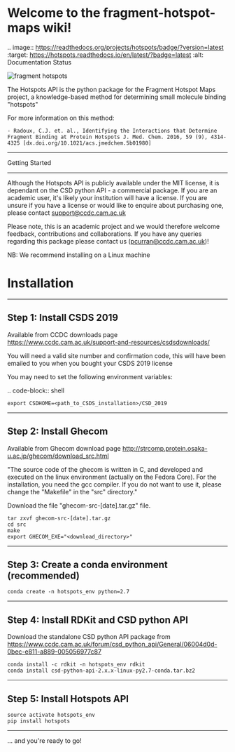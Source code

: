 # Welcome to the fragment-hotspot-maps wiki!

.. image:: https://readthedocs.org/projects/hotspots/badge/?version=latest
:target: https://hotspots.readthedocs.io/en/latest/?badge=latest
:alt: Documentation Status

![fragment hotspots](http://fragment-hotspot-maps.ccdc.cam.ac.uk/static/cover_small.jpg)


The Hotspots API is the python package for the Fragment Hotspot Maps project, a knowledge-based method for determining small molecule binding "hotspots" 

For more information on this method: 

    - Radoux, C.J. et. al., Identifying the Interactions that Determine Fragment Binding at Protein Hotspots J. Med. Chem. 2016, 59 (9), 4314-4325 [dx.doi.org/10.1021/acs.jmedchem.5b01980]


***************
Getting Started
***************

Although the Hotspots API is publicly available under the MIT license, it is dependant on the CSD python API - a commercial package. 
If you are an academic user, it's likely your institution will have a license. If you are unsure if you have a 
license or would like to enquire about purchasing one, please contact support@ccdc.cam.ac.uk


Please note, this is an academic project and we would therefore welcome feedback, contributions and collaborations.
If you have any queries regarding this package please contact us (pcurran@ccdc.cam.ac.uk)!


NB: We recommend installing on a Linux machine


Installation
===================

-------------------------
Step 1: Install CSDS 2019
-------------------------
Available from CCDC downloads page 
https://www.ccdc.cam.ac.uk/support-and-resources/csdsdownloads/


You will need a valid site number and confirmation code, this will have been emailed to you when you bought your CSDS 2019 license

You may need to set the following environment variables:

.. code-block:: shell

    export CSDHOME=<path_to_CSDS_installation>/CSD_2019




-------------------------
Step 2: Install Ghecom
-------------------------
Available from Ghecom download page
<http://strcomp.protein.osaka-u.ac.jp/ghecom/download_src.html>

"The source code of the ghecom is written in C, and developed and executed on
the linux environment (actually on the Fedora Core).  For the installation,
you need the gcc compiler.  If you do not want to use it, please change the
"Makefile" in the "src" directory."

Download the file "ghecom-src-[date].tar.gz" file.


    tar zxvf ghecom-src-[date].tar.gz
    cd src
    make
    export GHECOM_EXE="<download_directory>"
	
	
------------------------------------------------
Step 3: Create a conda environment (recommended)
------------------------------------------------

    conda create -n hotspots_env python=2.7

------------------------------------------------
Step 4: Install RDKit and CSD python API
------------------------------------------------
Download the standalone CSD python API package from 
https://www.ccdc.cam.ac.uk/forum/csd_python_api/General/06004d0d-0bec-e811-a889-005056977c87


	conda install -c rdkit -n hotspots_env rdkit
	conda install csd-python-api-2.x.x-linux-py2.7-conda.tar.bz2
	
------------------------------------------------
Step 5: Install Hotspots API
------------------------------------------------

    source activate hotspots_env
    pip install hotspots

------------------------------------------------

... and you're ready to go!
